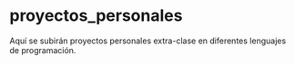 # proyectos_personales
Aquí se subirán proyectos personales extra-clase en diferentes lenguajes de programación.
